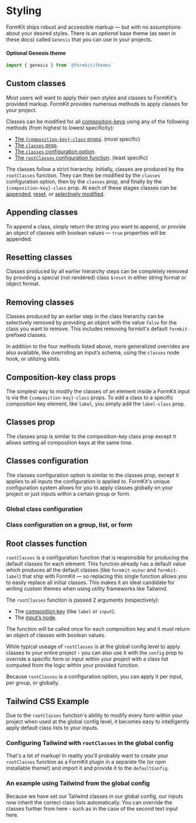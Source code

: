 # Styling

FormKit ships robust and accessible markup — but with no assumptions about your
desired styles. There is an _optional_ base theme (as seen in these docs)
called `Genesis` that you can use in your projects.

#### Optional Genesis theme
```js
import { genesis } from `@formkit/themes`
```

## Custom classes

Most users will want to apply their own styles and classes to FormKit's provided markup.
FormKit provides numerous methods to apply classes for your project.

Classes can be modified for all [composition-keys](/essentials/inputs#composition-keys) using any of the following methods (from highest to lowest specificity):

- [The `{composition-key}-class` props](#composition-key-class-props). (most specific)
- [The `classes` prop](#classes-prop).
- [The `classes` configuration option](#classes-configuration).
- [The `rootClasses` configuration function](#root-classes-function). (least specific)

The classes follow a strict hierarchy. Initially, classes are produced by the `rootClasses` function. They can then be modified by the `classes` configuration option, then by the `classes` prop, and finally by the `{composition-key}-class` prop. At each of these stages classes can be [appended](#appending-classes), [reset](#resetting-classes), or [selectively modified](#removing-classes).

## Appending classes

To append a class, simply return the string you want to append, or provide an object of classes with boolean values — `true` properties will be appended.

<example
name="Appending classes"
file="/_content/examples/append-classes/append-classes"
tabs="html"
langs="vue"></example>

## Resetting classes

Classes produced by all earlier hierarchy steps can be completely removed by providing a special (not rendered) class `$reset` in either string format or object format.

<example
name="Resetting classes"
file="/_content/examples/resetting-classes/resetting-classes"
tabs="html"
langs="vue"></example>

## Removing classes

Classes produced by an earlier step in the class hierarchy can be selectively removed by providing an object with the value `false` for the class you want to remove. This includes removing formkit's default `formkit-` prefixed classes.

<example
name="Removing classes"
file="/_content/examples/removing-classes/removing-classes"
tabs="html"
langs="vue"></example>

<callout type="tip">
In addition to the four methods listed above, more generalized overrides are also available, like overriding an input’s schema, using the <code>classes</code> node hook, or utilizing slots.
</callout>

## Composition-key class props

The simplest way to modify the classes of an element inside a FormKit input is via the `{composition-key}-class` props. To add a class to a specific composition key element, like `label`, you simply add the `label-class` prop.

<example
name="Composition-key class"
file="/_content/examples/composition-key-class/composition-key-class"
tabs="html"
langs="vue"></example>

## Classes prop

The classes prop is similar to the composition-key class prop except it allows setting all composition keys at the same time.

<example
name="Classes prop"
file="/_content/examples/classes-prop/classes-prop"
tabs="html"
langs="vue"></example>

## Classes configuration

The classes configuration option is similar to the classes prop, except it applies to all inputs the configuration is applied to. FormKit's unique configuration system allows for you to apply classes globally on your project or just inputs within a certain group or form.

### Global class configuration

<example
  name="Global configuration"
  file="/_content/examples/global-classes/global-classes"
  mode="editor"
  :editable="false"
  :line-numbers="false"
  langs="vue"></example>

### Class configuration on a group, list, or form

<example
name="Classes prop"
file="/_content/examples/classes-config/classes-config"
tabs="render,html"
langs="vue"></example>

## Root classes function

`rootClasses` is a configuration function that is responsible
for producing the default classes for each element. This function already has a default value which produces all the default classes (like `formkit-outer` and `formkit-label`) that ship with FormKit — so replacing this single function allows you to easily replace all initial classes. This makes it an ideal candidate for writing custom themes when using utility frameworks like Tailwind.

The `rootClasses` function is passed 2 arguments (respectively):

- The [composition key](/essentials/inputs#composition-keys) (like `label` or `input`).
- The [input’s node](/essentials/input-node).

The function will be called once for each composition key and it _must_ return
an object of classes with boolean values.

While typical useage of `rootClasses` is at the global config level to apply
classes to your entire project - you can also use it with the `config` prop to override
a specific form or input within your project with a class list computed from the logic
within your provided function.

<example
name="Root classes function"
file="/_content/examples/root-classes/root-classes"
tabs="html"
langs="vue"></example>

<callout type="tip">
Because <code>rootClasses</code> is a configuration option, you can apply it per input, per group, or globally.
</callout>

## Tailwind CSS Example

Due to the `rootClasses` function's ability to modify every form within your project
when used at the global config level, it becomes easy to intelligently apply default
class lists to your inputs.

### Configuring Tailwind with `rootClasses` in the global config
<example
  name="Global config with Tailwind"
  mode="editor"
  :editable="false"
  :line-numbers="false"
  file="/_content/examples/tailwind-classes/global-config"
  langs="vue"></example>

That's a lot of markup! In reality you'll probably want to create your `rootClasses`
function as a FormKit plugin in a separate file (or npm installable theme!) and
import it and provide it to the `defaultConfig`.

<example
  name="Global config with Tailwind - truncated"
  mode="editor"
  :editable="false"
  :line-numbers="false"
  file="/_content/examples/tailwind-classes/global-config-short"
  langs="vue"></example>

### An example using Tailwind from the global config

Because we have set our Tailwind classes in our global config, our inputs now
inherit the correct class lists automatically. You can override the classes further
from here - such as in the case of the second text input here.

<example
  name="Global config with Tailwind"
  file="/_content/examples/tailwind-classes/example"
  langs="vue"
  css-framework="tailwind"></example>
